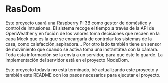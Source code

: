 # RasDom

Este proyecto usará una Raspberry Pi 3B como gestor de doméstico y control de intrusiones.
El sistema recoge el tiempo a través de la API de OpenWeather y en fución de los valores toma decisiones
que recaen en la capa Mock que es la que se encargaría de controlar los sistemas de la casa, como calefacción,aspiradora...
Por otro lado también tiene un sensor de movimiento que cuando se activa toma una instantátea con la cámara.
Toda esta información se la envía a un servidor, para que éste lo guarde. La implementación del servidor está en el proyecto NodeDom.

Este proyecto todavía no está terminado, iré actualizando este proyecto y también este README con los pasos necesarios para ejecutar el proyecto. 
